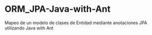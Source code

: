 # ORM_JPA-Java-with-Ant
Mapeo de un modelo de clases de Entidad mediante anotaciones JPA utilizando Java with Ant
